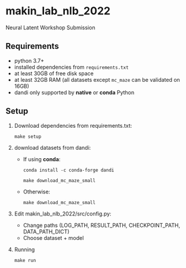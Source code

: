 # makin_lab_nlb_2022
Neural Latent Workshop Submission

## Requirements
   * python 3.7+
   * installed dependencies from `requirements.txt` 
   * at least 30GB of free disk space
   * at least 32GB RAM (all datasets except `mc_maze` can be validated on 16GB)
   * dandi only supported by **native** or **conda** Python
## Setup

1. Download dependencies from requirements.txt:
   ```
   make setup
   ```
2. download datasets from dandi:
   * If using **conda**:
      ```
      conda install -c conda-forge dandi
      ```
      ```
      make download_mc_maze_small
      ```
   * Otherwise:
      ```
      make download_mc_maze_small 
      ```
3. Edit makin_lab_nlb_2022/src/config.py:
   * Change paths (LOG_PATH, RESULT_PATH, CHECKPOINT_PATH, DATA_PATH_DICT)
   * Choose dataset + model

4. Running 
   ```
   make run
   ```
  
